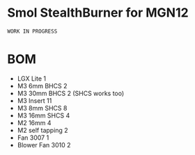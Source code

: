 # Smol StealthBurner for MGN12

```sh
WORK IN PROGRESS
```

# BOM

* LGX Lite		1
* M3 6mm BHCS 	2
* M3 30mm BHCS 	2 (SHCS works too)
* M3 Insert		11
* M3 8mm SHCS		8
* M3 16mm SHCS	4
* M2 16mm			4
* M2 self tapping	2
* Fan 3007		1
* Blower Fan 3010	2
